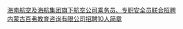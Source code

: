   
[海南航空及海航集团旗下航空公司乘务员、专职安全员联合招聘](http://www.dianyue.me/archives/492/b5c4esatb8l680ob/)  
[内蒙古百弗教育咨询有限公司招聘10人简章](http://www.dianyue.me/archives/879/yy4wneua1vch6qx6/)
